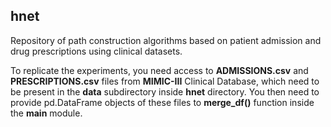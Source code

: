 ## hnet
Repository of path construction algorithms based on patient
admission and drug prescriptions using clinical datasets.

To replicate the experiments, you need access to **ADMISSIONS.csv** and 
**PRESCRIPTIONS.csv** files from **MIMIC-III** Clinical Database,
which need to be present in the **data** subdirectory inside **hnet** directory.
You then need to provide pd.DataFrame objects of these files
to **merge_df()** function inside the **main** module.
